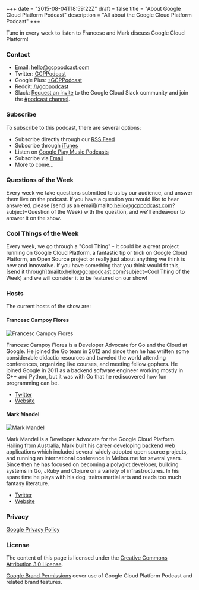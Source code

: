 +++
date = "2015-08-04T18:59:22Z"
draft = false
title = "About Google Cloud Platform Podcast"
description = "All about the Google Cloud Platform Podcast"
+++

Tune in every week to listen to Francesc and Mark discuss Google Cloud Platform!

### Contact

- Email: <a href="mailto:hello@gcppodcast.com">hello@gcppodcast.com</a>
- Twitter: [GCPPodcast](https://twitter.com/gcppodcast)
- Google Plus: [+GCPPodcast](http://google.com/+gcppodcast)
- Reddit: [/r/gcppodcast](https://www.reddit.com/r/gcppodcast/)
- Slack: [Request an invite](https://gcp-slack.appspot.com/) to the Google Cloud Slack community and join the [#podcast channel](https://googlecloud-community.slack.com/messages/podcast/).

### Subscribe

To subscribe to this podcast, there are several options:

- Subscribe directly through our [RSS Feed](https://feeds.feedburner.com/GcpPodcast)
- Subscribe through [iTunes](https://itunes.apple.com/us/podcast/google-cloud-platform-podcast/id1053299163)
- Listen on [Google Play Music Podcasts](https://play.google.com/music/m/Iqkxpgvsbeejmz6d3g77qabpvme?t=Google_Cloud_Platform_Podcast)
- Subscribe via [Email](https://feedburner.google.com/fb/a/mailverify?uri=GcpPodcast&loc=en_US)
- More to come...

### Questions of the Week

Every week we take questions submitted to us by our audience, and answer them live on
the podcast. If you have a question you would like to hear answered, please [send us an email](mailto:hello@gcppodcast.com?subject=Question of the Week)
with the question, and we'll endeavour to answer it on the show.

### Cool Things of the Week

Every week, we go through a "Cool Thing" - it could be a great project running on Google Cloud Platform, a
fantastic tip or trick on Google Cloud Platform, an Open Source project or really just about anything we
think is new and innovative. If you have something that you think would fit this, [send it through](mailto:hello@gcppodcast.com?subject=Cool Thing of the Week) and
we will consider it to be featured on our show!

### Hosts

The current hosts of the show are:

#### Francesc Campoy Flores
![Francesc Campoy Flores](/images/hosts/Francesc_Campoy_Flores.png)

Francesc Campoy Flores is a Developer Advocate for Go and the Cloud at Google. He joined the Go team in 2012 and since then he has written some considerable didactic resources and traveled the world attending conferences, organizing live courses, and meeting fellow gophers. He joined Google in 2011 as a backend software engineer working mostly in C++ and Python, but it was with Go that he rediscovered how fun programming can be.

- [Twitter](https://www.twitter.com/francesc)
- [Website](http://www.campoy.cat/)

#### Mark Mandel

![Mark Mandel](/images/hosts/Mark_Mandel.png)

Mark Mandel is a Developer Advocate for the Google Cloud Platform. Hailing from Australia, Mark built his career developing backend web applications which included several widely adopted open source projects, and running an international conference in Melbourne for several years. Since then he has focused on becoming a polyglot developer, building systems in Go, JRuby and Clojure on a variety of infrastructures. In his spare time he plays with his dog, trains martial arts and reads too much fantasy literature.

- [Twitter](https://www.twitter.com/neurotic)
- [Website](http://www.compoundtheory.com)

### Privacy
[Google Privacy Policy](https://www.google.com/intl/en/policies/privacy/?fg=1)

### License
The content of this page is licensed under the [Creative Commons Attribution 3.0 License](http://creativecommons.org/licenses/by/3.0/). 

[Google Brand Permissions](http://www.google.com/permissions/trademark/) cover use of Google Cloud Platform Podcast and related brand features.
